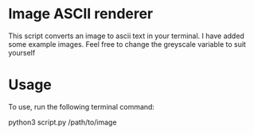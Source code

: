 # Image ASCII renderer
This script converts an image to ascii text in your terminal.  I have added some example images.
Feel free to change the greyscale variable to suit yourself

# Usage
To use, run the following terminal command:

python3 script.py /path/to/image
